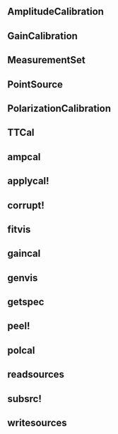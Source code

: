 <!---
This is an auto-generated file and should not be edited directly.
-->

## AmplitudeCalibration



## GainCalibration



## MeasurementSet



## PointSource



## PolarizationCalibration



## TTCal



## ampcal



## applycal!



## corrupt!



## fitvis



## gaincal



## genvis



## getspec



## peel!



## polcal



## readsources



## subsrc!



## writesources



